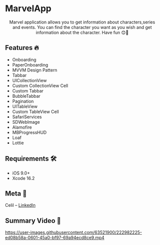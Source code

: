 # MarvelApp
<p align="center">
    Marvel application allows you to get information about characters,series and events. You can find the character you want as you wish and get information about the character. Have fun 😊🎉
    </p>
    
## Features 🔥

- Onboarding
- PaperOnboarding
- MVVM Design Pattern
- Tabbar
- UICollectionView
- Custom CollectionView Cell
- Custom Tabbar
- BubbleTabbar
- Pagination
- UITableView
- Custom TableView Cell
- SafariServices
- SDWebImage
- Alamofire
- MBProgressHUD
- Loaf
- Lottie

## Requirements 🛠️

- iOS 9.0+
- Xcode 16.2

## Meta 🏁

Celil – [LinkedIn](https://www.linkedin.com/in/memduh-celil-aydın-444b64216/)

## Summary Video 👾  

https://user-images.githubusercontent.com/63521900/222982225-ed08b58a-0601-45a0-bf97-69a94ecd8ce9.mp4


